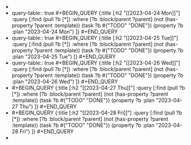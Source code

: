 -
- query-table:: true
  #+BEGIN_QUERY
  {:title [:h2 "[[2023-04-24 Mon]]"]
   :query [:find (pull ?b [*])
       :where
       [?b :block/parent ?parent]
       (not (has-property ?parent :template))
       (task ?b #{"TODO" "DONE"})
       (property ?b :plan "2023-04-24 Mon")
  ]}
  #+END_QUERY
- query-table:: true
  #+BEGIN_QUERY
  {:title [:h2 "[[2023-04-25 Tue]]"]
   :query [:find (pull ?b [*])
       :where
       [?b :block/parent ?parent]
       (not (has-property ?parent :template))
       (task ?b #{"TODO" "DONE"})
       (property ?b :plan "2023-04-25 Tue")
  ]}
  #+END_QUERY
- query-table:: true
  #+BEGIN_QUERY
  {:title [:h2 "[[2023-04-26 Wed]]"]
   :query [:find (pull ?b [*])
       :where
       [?b :block/parent ?parent]
       (not (has-property ?parent :template))
       (task ?b #{"TODO" "DONE"})
       (property ?b :plan "2023-04-26 Wed")
  ]}
  #+END_QUERY
- #+BEGIN_QUERY
  {:title [:h2 "[[2023-04-27 Thu]]"]
   :query [:find (pull ?b [*])
       :where
       [?b :block/parent ?parent]
       (not (has-property ?parent :template))
       (task ?b #{"TODO" "DONE"})
       (property ?b :plan "2023-04-27 Thu")
  ]}
  #+END_QUERY
- #+BEGIN_QUERY
  {:title [:h2 "[[2023-04-28 Fri]]"]
   :query [:find (pull ?b [*])
       :where
       [?b :block/parent ?parent]
       (not (has-property ?parent :template))
       (task ?b #{"TODO" "DONE"})
       (property ?b :plan "2023-04-28 Fri")
  ]}
  #+END_QUERY
-